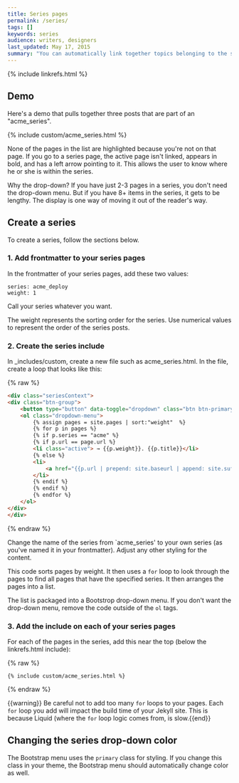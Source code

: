 ```yaml
---
title: Series pages
permalink: /series/
tags: []
keywords: series
audience: writers, designers
last_updated: May 17, 2015 
summary: "You can automatically link together topics belonging to the same series. This helps users know the context within a particular process."
---
```

{% include linkrefs.html %} 


## Demo

Here's a demo that pulls together three posts that are part of an "acme_series".

{% include custom/acme_series.html %}

None of the pages in the list are highlighted because you're not on that page. If you go to a series page, the active page isn't linked, appears in bold, and has a left arrow pointing to it. This allows the user to know where he or she is within the series.

Why the drop-down? If you have just 2-3 pages in a series, you don't need the drop-down menu. But if you have 8+ items in the series, it gets to be lengthy. The display is one way of moving it out of the reader's way.

## Create a series

To create a series, follow the sections below. 

### 1. Add frontmatter to your series pages

In the frontmatter of your series pages, add these two values:

```
series: acme_deploy
weight: 1
```

Call your series whatever you want.

The weight represents the sorting order for the series. Use numerical values to represent the order of the series posts.

### 2. Create the series include

In _includes/custom, create a new file such as acme_series.html. In the file, create a loop that looks like this:

{% raw %}
```html
<div class="seriesContext">
<div class="btn-group">
    <button type="button" data-toggle="dropdown" class="btn btn-primary dropdown-toggle">Acme Process <span class="caret"></span></button>
    <ol class="dropdown-menu">
        {% assign pages = site.pages | sort:"weight"  %}
        {% for p in pages %}
        {% if p.series == "acme" %}
        {% if p.url == page.url %}
        <li class="active"> → {{p.weight}}. {{p.title}}</li>
        {% else %}
        <li>
            <a href="{{p.url | prepend: site.baseurl | append: site.suffix}}">{{p.weight}}. {{p.title}}</a>
        </li>
        {% endif %}
        {% endif %}
        {% endfor %}
    </ol>
</div>
</div>
```
{% endraw %}

Change the name of the series from `acme_series' to your own series (as you've named it in your frontmatter). Adjust any other styling for the content.

This code sorts pages by weight. It then uses a `for` loop to look through the pages to find all pages that have the specified series. It then arranges the pages into a list.

The list is packaged into a Bootstrop drop-down menu. If you don't want the drop-down menu, remove the code outside of the `ol` tags.


### 3. Add the include on each of your series pages

For each of the pages in the series, add this near the top (below the linkrefs.html include):

{% raw %}
```
{% include custom/acme_series.html %}
```
{% endraw %}

{{warning}} Be careful not to add too many `for` loops to your pages. Each `for` loop you add will impact the build time of your Jekyll site. This is because Liquid (where the `for` loop logic comes from, is slow.{{end}}

## Changing the series drop-down color

The Bootstrap menu uses the `primary` class for styling. If you change this class in your theme, the Bootstrap menu should automatically change color as well.



